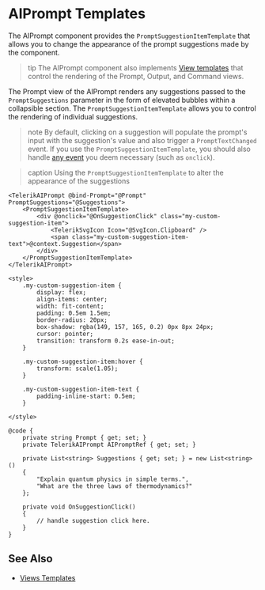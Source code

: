 
# AIPrompt Templates

The AIPrompt component provides the `PromptSuggestionItemTemplate` that allows you to change the appearance of the prompt suggestions made by the component.

>tip The AIPrompt component also implements [View templates](slug:aiprompt-templates) that control the rendering of the Prompt, Output, and Command views.

The Prompt view of the AIPrompt renders any suggestions passed to the `PromptSuggestions` parameter in the form of elevated bubbles within a collapsible section. The `PromptSuggestionItemTemplate` allows you to control the rendering of individual suggestions.

>note By default, clicking on a suggestion will populate the prompt's input with the suggestion's value and also trigger a `PromptTextChanged` event. If you use the `PromptSuggestionItemTemplate`, you should also handle [any event](slug:aiprompt-events) you deem necessary (such as `onclick`).

>caption Using the `PromptSuggestionItemTemplate` to alter the appearance of the suggestions

````RAZOR
<TelerikAIPrompt @bind-Prompt="@Prompt" PromptSuggestions="@Suggestions">
    <PromptSuggestionItemTemplate>
        <div @onclick="@OnSuggestionClick" class="my-custom-suggestion-item">
            <TelerikSvgIcon Icon="@SvgIcon.Clipboard" />
            <span class="my-custom-suggestion-item-text">@context.Suggestion</span>
        </div>
    </PromptSuggestionItemTemplate>
</TelerikAIPrompt>

<style>
    .my-custom-suggestion-item {
        display: flex;
        align-items: center;
        width: fit-content;
        padding: 0.5em 1.5em;
        border-radius: 20px;
        box-shadow: rgba(149, 157, 165, 0.2) 0px 8px 24px;
        cursor: pointer;
        transition: transform 0.2s ease-in-out;
    }

    .my-custom-suggestion-item:hover {
        transform: scale(1.05);
    }

    .my-custom-suggestion-item-text {
        padding-inline-start: 0.5em;
    }
    
</style>

@code {
    private string Prompt { get; set; }
    private TelerikAIPrompt AIPromptRef { get; set; }

    private List<string> Suggestions { get; set; } = new List<string>()
    {
        "Explain quantum physics in simple terms.",
        "What are the three laws of thermodynamics?"
    };

    private void OnSuggestionClick()
    {
        // handle suggestion click here.
    }
}
````

## See Also

* [Views Templates](slug:aiprompt-views-templates)
